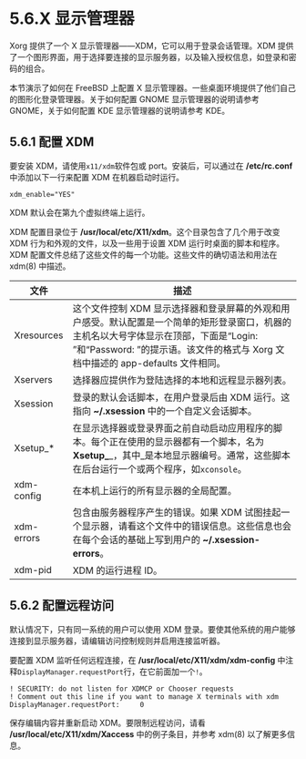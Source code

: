 # 5.6.X 显示管理器

Xorg 提供了一个 X 显示管理器——XDM，它可以用于登录会话管理。XDM 提供了一个图形界面，用于选择要连接的显示服务器，以及输入授权信息，如登录和密码的组合。

本节演示了如何在 FreeBSD 上配置 X 显示管理器。一些桌面环境提供了他们自己的图形化登录管理器。关于如何配置 GNOME 显示管理器的说明请参考 GNOME，关于如何配置 KDE 显示管理器的说明请参考 KDE。

## 5.6.1 配置 XDM

要安装 XDM，请使用`x11/xdm`软件包或 port。安装后，可以通过在 **/etc/rc.conf** 中添加以下一行来配置 XDM 在机器启动时运行。

`xdm_enable="YES"`

XDM 默认会在第九个虚拟终端上运行。

XDM 配置目录位于 **/usr/local/etc/X11/xdm**。这个目录包含了几个用于改变 XDM 行为和外观的文件，以及一些用于设置 XDM 运行时桌面的脚本和程序。XDM 配置文件总结了这些文件的每一个功能。这些文件的确切语法和用法在 xdm(8) 中描述。

| 文件         | 描述                                                                                                                                     |
| ---------- | -------------------------------------------------------------------------------------------------------------------------------------- |
| Xresources | 这个文件控制 XDM 显示选择器和登录屏幕的外观和用户感受。默认配置是一个简单的矩形登录窗口，机器的主机名以大号字体显示在顶部，下面是“Login: ”和“Password: ”的提示语。该文件的格式与 Xorg 文档中描述的 app-defaults 文件相同。 |
| Xservers   | 选择器应提供作为登陆选择的本地和远程显示器列表。                                                                                                               |
| Xsession   | 登录的默认会话脚本，在用户登录后由 XDM 运行。这指向 **\~/.xsession** 中的一个自定义会话脚本。                                                                             |
| Xsetup\_\* | 在显示选择器或登录界面之前自动启动应用程序的脚本。每个正在使用的显示器都有一个脚本，名为 **Xsetup\_**_，其中_是本地显示器编号。通常，这些脚本在后台运行一个或两个程序，如`xconsole`。                                |
| xdm-config | 在本机上运行的所有显示器的全局配置。                                                                                                                     |
| xdm-errors | 包含由服务器程序产生的错误。如果 XDM 试图挂起一个显示器，请看这个文件中的错误信息。这些信息也会在每个会话的基础上写到用户的 **\~/.xsession-errors**。                                              |
| xdm-pid    | XDM 的运行进程 ID。                                                                                                                          |

## 5.6.2 配置远程访问

默认情况下，只有同一系统的用户可以使用 XDM 登录。要使其他系统的用户能够连接到显示服务器，请编辑访问控制规则并启用连接监听器。

要配置 XDM 监听任何远程连接，在 **/usr/local/etc/X11/xdm/xdm-config** 中注释`DisplayManager.requestPort`行，在它前面加一个`!`。

```
! SECURITY: do not listen for XDMCP or Chooser requests
! Comment out this line if you want to manage X terminals with xdm
DisplayManager.requestPort:     0
```

保存编辑内容并重新启动 XDM。要限制远程访问，请看 **/usr/local/etc/X11/xdm/Xaccess** 中的例子条目，并参考 xdm(8) 以了解更多信息。
